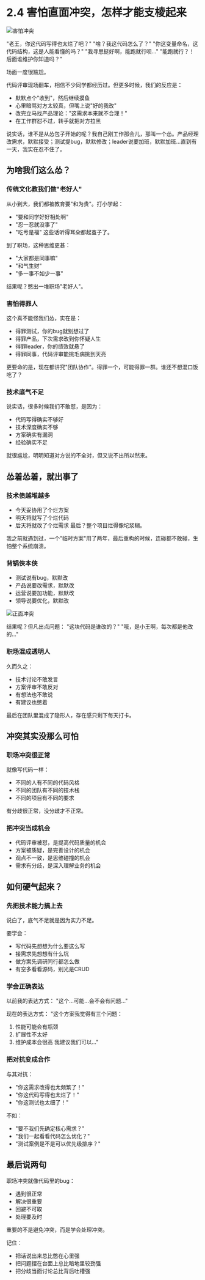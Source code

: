 # 2.4 害怕直面冲突，怎样才能支棱起来

![害怕冲突](../assets/images/chapter2/fear-conflict.jpg)

"老王，你这代码写得也太烂了吧？"
"啥？我这代码怎么了？"
"你这变量命名，这代码结构，这是人能看懂的吗？"
"我寻思挺好啊，能跑就行呗..."
"能跑就行？！后面谁维护你知道吗？"

场面一度很尴尬。

代码评审现场翻车，相信不少同学都经历过。但更多时候，我们的反应是：

- 默默点个"收到"，然后继续摸鱼
- 心里暗骂对方太较真，但嘴上说"好的我改"
- 改完立马找产品理论："这需求本来就不合理！"
- 在工作群怼不过，转手就把对方拉黑

说实话，谁不是从怂包子开始的呢？我自己刚工作那会儿，那叫一个怂。产品经理改需求，默默接受；测试提bug，默默修改；leader说要加班，默默加班...直到有一天，我实在忍不住了。

## 为啥我们这么怂？

### 传统文化教我们做"老好人"
从小到大，我们都被教育要"和为贵"。打小学起：
- "要和同学好好相处啊"
- "忍一忍就没事了"
- "吃亏是福"
这些话听得耳朵都起茧子了。

到了职场，这种思维更甚：
- "大家都是同事嘛"
- "和气生财"
- "多一事不如少一事"

结果呢？憋出一堆职场"老好人"。

### 害怕得罪人
这个真不能怪我们怂，实在是：
- 得罪测试，你的bug就别想过了
- 得罪产品，下次需求改到你怀疑人生
- 得罪leader，你的绩效就悬了
- 得罪同事，代码评审能挑毛病挑到天亮

更要命的是，现在都讲究"团队协作"。得罪一个，可能得罪一群。谁还不想混口饭吃了？

### 技术底气不足
说实话，很多时候我们不敢怼，是因为：
- 代码写得确实不够好
- 技术深度确实不够
- 方案确实有漏洞
- 经验确实不足

就很尴尬，明明知道对方说的不全对，但又说不出所以然来。

## 怂着怂着，就出事了

### 技术债越堆越多
- 今天妥协用了个烂方案
- 明天将就写了个烂代码
- 后天将就改了个烂需求
最后？整个项目烂得像坨浆糊。

我之前就遇到过，一个"临时方案"用了两年，最后重构的时候，连碰都不敢碰，生怕整个系统崩溃。

### 背锅侠本侠
- 测试说有bug，默默改
- 产品说要改需求，默默改
- 运营说要加功能，默默改
- 领导说要优化，默默改

![正面冲突](../assets/images/chapter2/face-conflict.jpg)

结果呢？但凡出点问题：
"这块代码是谁改的？"
"哦，是小王啊，每次都是他改的..."

### 职场混成透明人
久而久之：
- 技术讨论不敢发言
- 方案评审不敢反对
- 有想法也不敢说
- 有建议也憋着

最后在团队里混成了隐形人，存在感只剩下每天打卡。

## 冲突其实没那么可怕

### 职场冲突很正常
就像写代码一样：
- 不同的人有不同的代码风格
- 不同的团队有不同的技术栈
- 不同的项目有不同的要求

有分歧很正常，没分歧才不正常。

### 把冲突当成机会
- 代码评审被怼，是提高代码质量的机会
- 方案被质疑，是完善设计的机会
- 观点不一致，是思维碰撞的机会
- 需求有分歧，是深入理解业务的机会

## 如何硬气起来？

### 先把技术能力搞上去
说白了，底气不足就是因为实力不足。

要学会：
- 写代码先想想为什么要这么写
- 接需求先想想有什么坑
- 做方案先调研同行都怎么做
- 有空多看看源码，别光是CRUD

### 学会正确表达
以前我的表达方式：
"这个...可能...会不会有问题..."

现在的表达方式：
"这个方案我觉得有三个问题：
1. 性能可能会有瓶颈
2. 扩展性不太好
3. 维护成本会很高
我建议我们可以..."

### 把对抗变成合作
与其对抗：
- "你这需求改得也太频繁了！"
- "你这代码写得也太烂了！"
- "你这测试也太细了！"

不如：
- "要不我们先确定核心需求？"
- "我们一起看看代码怎么优化？"
- "测试案例是不是可以优先级排序？"

## 最后说两句

职场冲突就像代码里的bug：
- 遇到很正常
- 解决很重要
- 回避不可取
- 处理要及时

重要的不是避免冲突，而是学会处理冲突。

记住：
- 把话说出来总比憋在心里强
- 把问题摆在台面上总比暗地里较劲强
- 把分歧当面讨论总比背后吐槽强
